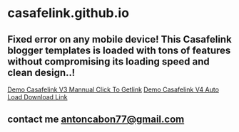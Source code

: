 # casafelink.github.io
## Fixed error on any mobile device! This Casafelink blogger templates is loaded with tons of features without compromising its loading speed and clean design..! 
<a href="http://safelink.antoncabon.us">Demo Casafelink V3 Mannual Click To Getlink</a>
<a href="http://www.casafelinkv4.ga">Demo Casafelink V4 Auto Load Download Link</a>
## contact me antoncabon77@gmail.com
